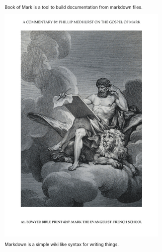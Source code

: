 Book of Mark is a tool to build documentation from markdown files.

![Mark the Evangelist](Mark_the_Evangelist.png "Engraving of Mark the Evangelist")

Markdown is a simple wiki like syntax for writing things.